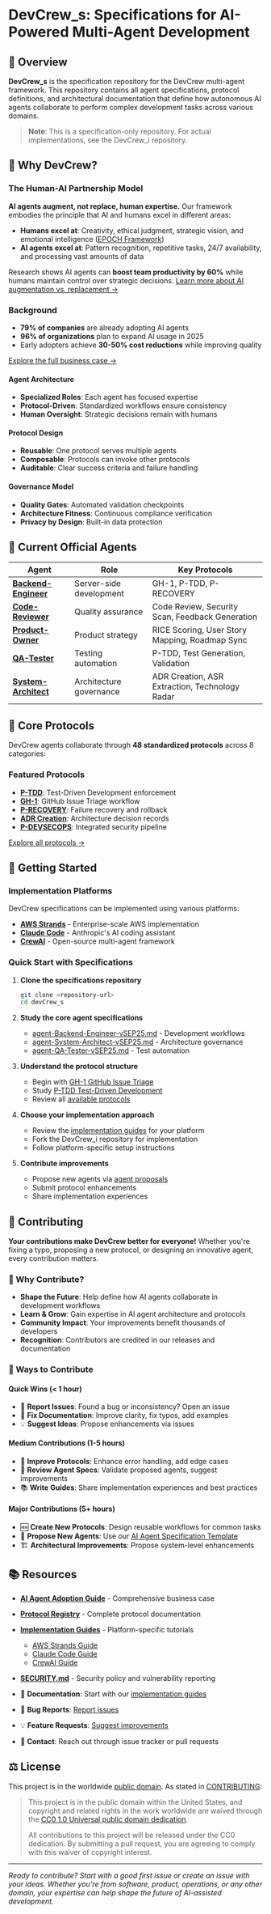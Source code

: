 # DevCrew_s: Specifications for AI-Powered Multi-Agent Development

## 🎯 Overview

**DevCrew_s** is the specification repository for the DevCrew multi-agent framework. This repository contains all agent specifications, protocol definitions, and architectural documentation that define how autonomous AI agents collaborate to perform complex development tasks across various domains.

> **Note**: This is a specification-only repository. For actual implementations, see the DevCrew_i repository.

## 🚀 Why DevCrew?

### The Human-AI Partnership Model

**AI agents augment, not replace, human expertise.** Our framework embodies the principle that AI and humans excel in different areas:

- **Humans excel at**: Creativity, ethical judgment, strategic vision, and emotional intelligence ([EPOCH Framework](AI%20Agent%20Adoption.md#the-epoch-framework-where-humans-remain-irreplaceable))
- **AI agents excel at**: Pattern recognition, repetitive tasks, 24/7 availability, and processing vast amounts of data

Research shows AI agents can **boost team productivity by 60%** while humans maintain control over strategic decisions. [Learn more about AI augmentation vs. replacement →](AI%20Agent%20Adoption.md#chapter-1-addressing-the-fundamental-concern---will-ai-replace-human-experts)

### Background

- **79% of companies** are already adopting AI agents
- **96% of organizations** plan to expand AI usage in 2025
- Early adopters achieve **30-50% cost reductions** while improving quality

[Explore the full business case →](AI%20Agent%20Adoption.md)

#### Agent Architecture
- **Specialized Roles**: Each agent has focused expertise
- **Protocol-Driven**: Standardized workflows ensure consistency
- **Human Oversight**: Strategic decisions remain with humans

#### Protocol Design
- **Reusable**: One protocol serves multiple agents
- **Composable**: Protocols can invoke other protocols
- **Auditable**: Clear success criteria and failure handling

#### Governance Model
- **Quality Gates**: Automated validation checkpoints
- **Architecture Fitness**: Continuous compliance verification
- **Privacy by Design**: Built-in data protection


## 🤖 Current Official Agents

| Agent | Role | Key Protocols |
|-------|------|---------------|
| **[Backend-Engineer](agent-Backend-Engineer-vSEP25.md)** | Server-side development | GH-1, P-TDD, P-RECOVERY |
| **[Code-Reviewer](agent-Code-Reviewer-vSEP25.md)** | Quality assurance | Code Review, Security Scan, Feedback Generation |
| **[Product-Owner](agent-Product-Owner-vSEP25.md)** | Product strategy | RICE Scoring, User Story Mapping, Roadmap Sync |
| **[QA-Tester](agent-QA-Tester-vSEP25.md)** | Testing automation | P-TDD, Test Generation, Validation |
| **[System-Architect](agent-System-Architect-vSEP25.md)** | Architecture governance | ADR Creation, ASR Extraction, Technology Radar |


## 🔄 Core Protocols

DevCrew agents collaborate through **48 standardized protocols** across 8 categories:

### Featured Protocols
- **[P-TDD](protocols/Development/P-TDD-Test-Driven-Development-Protocol.md)**: Test-Driven Development enforcement
- **[GH-1](protocols/Development/GH-1-Github-Issue-Triage-Protocol.md)**: GitHub Issue Triage workflow
- **[P-RECOVERY](protocols/System/P-RECOVERY-Failure-Recovery-and-Transactional-Rollback-Protocol.md)**: Failure recovery and rollback
- **[ADR Creation](protocols/Architecture/ADR-Creation-Protocol.md)**: Architecture decision records
- **[P-DEVSECOPS](protocols/Security/P-DEVSECOPS-Integrated-DevSecOps-Pipeline-Protocol.md)**: Integrated security pipeline

[Explore all protocols →](protocols/README.md)

## 🚦 Getting Started

### Implementation Platforms

DevCrew specifications can be implemented using various platforms:
- **[AWS Strands](docs/guides/DevCrew%20Agent%20Implementation%20Guide%20for%20AWS%20Strands.md)** - Enterprise-scale AWS implementation
- **[Claude Code](docs/guides/DevCrew%20Agent%20Implementation%20Guide%20for%20Claude%20Code.md)** - Anthropic's AI coding assistant
- **[CrewAI](docs/guides/DevCrew%20Agent%20Implementation%20Guide%20for%20CrewAI.md)** - Open-source multi-agent framework

### Quick Start with Specifications

1. **Clone the specifications repository**
   ```bash
   git clone <repository-url>
   cd devCrew_s
   ```

2. **Study the core agent specifications**
   - [agent-Backend-Engineer-vSEP25.md](agent-Backend-Engineer-vSEP25.md) - Development workflows
   - [agent-System-Architect-vSEP25.md](agent-System-Architect-vSEP25.md) - Architecture governance
   - [agent-QA-Tester-vSEP25.md](agent-QA-Tester-vSEP25.md) - Test automation

3. **Understand the protocol structure**
   - Begin with [GH-1 GitHub Issue Triage](protocols/Development/GH-1-Github-Issue-Triage-Protocol.md)
   - Study [P-TDD Test-Driven Development](protocols/Development/P-TDD-Test-Driven-Development-Protocol.md)
   - Review all [available protocols](protocols/README.md)

4. **Choose your implementation approach**
   - Review the [implementation guides](docs/guides/) for your platform
   - Fork the DevCrew_i repository for implementation
   - Follow platform-specific setup instructions

5. **Contribute improvements**
   - Propose new agents via [agent proposals](.github/ISSUE_TEMPLATE/agent_proposal.md)
   - Submit protocol enhancements
   - Share implementation experiences


## 🤝 Contributing

**Your contributions make DevCrew better for everyone!** Whether you're fixing a typo, proposing a new protocol, or designing an innovative agent, every contribution matters.

### 🌟 Why Contribute?

- **Shape the Future**: Help define how AI agents collaborate in development workflows
- **Learn & Grow**: Gain expertise in AI agent architecture and protocols
- **Community Impact**: Your improvements benefit thousands of developers
- **Recognition**: Contributors are credited in our releases and documentation

### 📝 Ways to Contribute

#### Quick Wins (< 1 hour)
- 🐛 **Report Issues**: Found a bug or inconsistency? Open an issue
- 📝 **Fix Documentation**: Improve clarity, fix typos, add examples
- 💡 **Suggest Ideas**: Propose enhancements via issues

#### Medium Contributions (1-5 hours)
- 🔄 **Improve Protocols**: Enhance error handling, add edge cases
- 🤖 **Review Agent Specs**: Validate proposed agents, suggest improvements
- 📚 **Write Guides**: Share implementation experiences and best practices

#### Major Contributions (5+ hours)
- 🆕 **Create New Protocols**: Design reusable workflows for common tasks
- 🤖 **Propose New Agents**: Use our [AI Agent Specification Template](proposed_agents/AI%20Agent%20Specification%20Template.md)
- 🏗️ **Architectural Improvements**: Propose system-level enhancements


## 📚 Resources

- **[AI Agent Adoption Guide](AI%20Agent%20Adoption.md)** - Comprehensive business case
- **[Protocol Registry](Protocol%20Registry.md)** - Complete protocol documentation
- **[Implementation Guides](docs/guides/)** - Platform-specific tutorials
  - [AWS Strands Guide](docs/guides/DevCrew%20Agent%20Implementation%20Guide%20for%20AWS%20Strands.md)
  - [Claude Code Guide](docs/guides/DevCrew%20Agent%20Implementation%20Guide%20for%20Claude%20Code.md)
  - [CrewAI Guide](docs/guides/DevCrew%20Agent%20Implementation%20Guide%20for%20CrewAI.md)
- **[SECURITY.md](SECURITY.md)** - Security policy and vulnerability reporting

- 📖 **Documentation**: Start with our [implementation guides](docs/guides/)
- 🐛 **Bug Reports**: [Report issues](.github/ISSUE_TEMPLATE/bug_report.md)
- 💡 **Feature Requests**: [Suggest improvements](.github/ISSUE_TEMPLATE/feature_request.md)
- 📧 **Contact**: Reach out through issue tracker or pull requests

## ⚖️ License

This project is in the worldwide [public domain](LICENSE.md). As stated in [CONTRIBUTING](CONTRIBUTING.md):

> This project is in the public domain within the United States, and copyright and related rights in the work worldwide are waived through the [CC0 1.0 Universal public domain dedication](https://creativecommons.org/publicdomain/zero/1.0/).
>
> All contributions to this project will be released under the CC0 dedication. By submitting a pull request, you are agreeing to comply with this waiver of copyright interest.

---

*Ready to contribute? Start with a good first issue or create an issue with your ideas. Whether you're from software, product, operations, or any other domain, your expertise can help shape the future of AI-assisted development.*